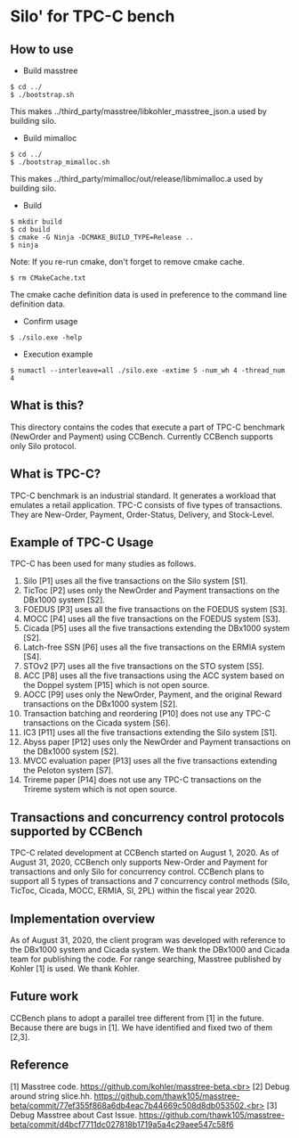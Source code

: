# Silo' for TPC-C bench

## How to use
- Build masstree
```
$ cd ../
$ ./bootstrap.sh
```
This makes ../third_party/masstree/libkohler_masstree_json.a used by building silo.
- Build mimalloc
```
$ cd ../
$ ./bootstrap_mimalloc.sh
```
This makes ../third_party/mimalloc/out/release/libmimalloc.a used by building silo.
- Build 
```
$ mkdir build
$ cd build
$ cmake -G Ninja -DCMAKE_BUILD_TYPE=Release ..
$ ninja
```
Note: If you re-run cmake, don't forget to remove cmake cache.
```
$ rm CMakeCache.txt
```
The cmake cache definition data is used in preference to the command line definition data.
- Confirm usage 
```
$ ./silo.exe -help
```
- Execution example 
```
$ numactl --interleave=all ./silo.exe -extime 5 -num_wh 4 -thread_num 4
```

## What is this?
This directory contains the codes that execute a part of TPC-C benchmark (NewOrder and Payment) using CCBench.
Currently CCBench supports only Silo protocol.

## What is TPC-C?
TPC-C benchmark is an industrial standard.
It generates a workload that emulates a retail application.
TPC-C consists of five types of transactions.
They are New-Order, Payment, Order-Status, Delivery, and Stock-Level.

## Example of TPC-C Usage
TPC-C has been used for many studies as follows.
1. Silo [P1] uses all the five transactions on the Silo system [S1]. 
2. TicToc [P2] uses only the NewOrder and Payment transactions on the DBx1000 system [S2]. 
3. FOEDUS [P3] uses all the five transactions on the FOEDUS system [S3]. 
4. MOCC [P4] uses all the five transactions on the FOEDUS system [S3]. 
5. Cicada [P5] uses all the five transactions extending the DBx1000 system [S2]. 
6. Latch-free SSN [P6] uses all the five transactions on the ERMIA system [S4]. 
7. STOv2 [P7] uses all the five transactions on the STO system [S5]. 
8. ACC [P8] uses all the five transactions using the ACC system based on the Doppel system [P15] which is not open source.
9. AOCC [P9] uses only the NewOrder, Payment, and the original Reward transactions on the DBx1000 system [S2]. 
10. Transaction batching and reordering [P10] does not use any TPC-C transactions on the Cicada system [S6]. 
11. IC3 [P11] uses all the five transactions extending the Silo system [S1].
12. Abyss paper [P12] uses only the NewOrder and Payment transactions on the DBx1000 system [S2]. 
13. MVCC evaluation paper [P13] uses all the five transactions extending the Peloton system [S7].
14. Trireme paper [P14] does not use any TPC-C transactions on the Trireme system which is not open source.

## Transactions and concurrency control protocols supported by CCBench
TPC-C related development at CCBench started on August 1, 2020.
As of August 31, 2020, CCBench only supports New-Order and Payment for transactions and only Silo for concurrency control.
CCBench plans to support all 5 types of transactions and 7 concurrency control methods (Silo, TicToc, Cicada, MOCC, ERMIA, SI, 2PL) within the fiscal year 2020.

## Implementation overview
As of August 31, 2020, the client program was developed with reference to the DBx1000 system and Cicada system.
We thank the DBx1000 and Cicada team for publishing the code.
For range searching, Masstree published by Kohler [1]  is used.
We thank Kohler.

## Future work
CCBench plans to adopt a parallel tree different from [1] in the future.
Because there are bugs in [1].
We have identified and fixed two of them [2,3].

## Reference
[1] Masstree code. https://github.com/kohler/masstree-beta.<br>
[2] Debug around string slice.hh. https://github.com/thawk105/masstree-beta/commit/77ef355f868a6db4eac7b44669c508d8db053502.<br>
[3] Debug Masstree about Cast Issue. https://github.com/thawk105/masstree-beta/commit/d4bcf7711dc027818b1719a5a4c29aee547c58f6<br>
